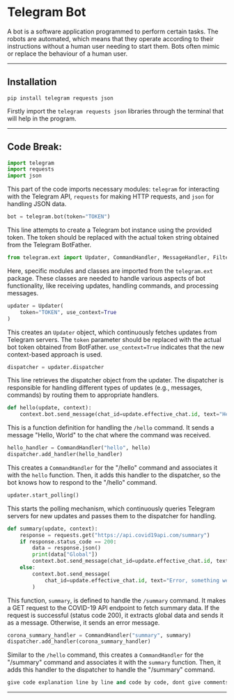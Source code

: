 # Telegram Bot

A bot is a software application programmed to perform certain tasks. The robots are automated, which means that they operate according to their instructions without a human user needing to start them. Bots often mimic or replace the behaviour of a human user.

-----

## Installation

```
pip install telegram requests json
```
Firstly import the `telegram requests json` libraries through the terminal that will help in the program.

-----

## Code Break:

```python
import telegram
import requests
import json
```
This part of the code imports necessary modules: `telegram` for interacting with the Telegram API, `requests` for making HTTP requests, and `json` for handling JSON data.

```python
bot = telegram.bot(token="TOKEN")  
```
This line attempts to create a Telegram bot instance using the provided token. The token should be replaced with the actual token string obtained from the Telegram BotFather.

```python
from telegram.ext import Updater, CommandHandler, MessageHandler, Filters
```
Here, specific modules and classes are imported from the `telegram.ext` package. These classes are needed to handle various aspects of bot functionality, like receiving updates, handling commands, and processing messages.

```python
updater = Updater(
    token="TOKEN", use_context=True
)
```
This creates an `Updater` object, which continuously fetches updates from Telegram servers. The `token` parameter should be replaced with the actual bot token obtained from BotFather. `use_context=True` indicates that the new context-based approach is used.

```python
dispatcher = updater.dispatcher
```
This line retrieves the dispatcher object from the updater. The dispatcher is responsible for handling different types of updates (e.g., messages, commands) by routing them to appropriate handlers.

```python
def hello(update, context):
    context.bot.send_message(chat_id=update.effective_chat.id, text="Hello, World")
```
This is a function definition for handling the `/hello` command. It sends a message "Hello, World" to the chat where the command was received.

```python
hello_handler = CommandHandler("hello", hello)
dispatcher.add_handler(hello_handler)
```
This creates a `CommandHandler` for the "/hello" command and associates it with the `hello` function. Then, it adds this handler to the dispatcher, so the bot knows how to respond to the "/hello" command.

```python
updater.start_polling()
```
This starts the polling mechanism, which continuously queries Telegram servers for new updates and passes them to the dispatcher for handling.

```python
def summary(update, context):
    response = requests.get("https://api.covid19api.com/summary")
    if response.status_code == 200:
        data = response.json()
        print(data["Global"])
        context.bot.send_message(chat_id=update.effective_chat.id, text=data["Global"])
    else:
        context.bot.send_message(
            chat_id=update.effective_chat.id, text="Error, something went wrong."
        )
```
This function, `summary`, is defined to handle the `/summary` command. It makes a GET request to the COVID-19 API endpoint to fetch summary data. If the request is successful (status code 200), it extracts global data and sends it as a message. Otherwise, it sends an error message.

```python
corona_summary_handler = CommandHandler("summary", summary)
dispatcher.add_handler(corona_summary_handler)
```
Similar to the `/hello` command, this creates a `CommandHandler` for the "/summary" command and associates it with the `summary` function. Then, it adds this handler to the dispatcher to handle the "/summary" command.

```python
give code explanation line by line and code by code, dont give comments in the code, but give code breakdown line be line
```

-----